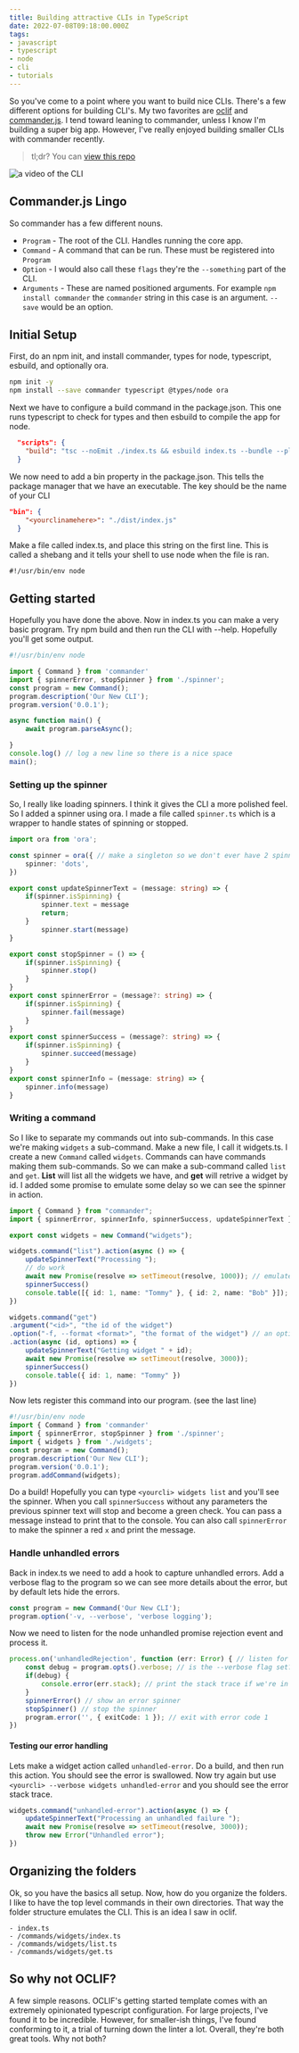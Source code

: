 ```yaml
---
title: Building attractive CLIs in TypeScript
date: 2022-07-08T09:18:00.000Z
tags:
- javascript
- typescript
- node
- cli
- tutorials
---
```


So you've come to a point where you want to build nice CLIs. There's a few different options for building CLI's. My two favorites are [oclif](https://oclif.io/) and [commander.js](https://github.com/tj/commander.js/). I tend toward leaning to commander, unless I know I'm building a super big app. However, I've really enjoyed building smaller CLIs with commander recently.

<!-- more -->

> tl;dr? You can [view this repo](https://github.com/TerribleDev/example-ts-cli)

![a video of the CLI](cli.gif)

## Commander.js Lingo

So commander has a few different nouns.

* `Program` - The root of the CLI. Handles running the core app.
* `Command` - A command that can be run. These must be registered into `Program`
* `Option` - I would also call these `flags` they're the `--something` part of the CLI.
* `Arguments` - These are named positioned arguments. For example `npm install commander` the `commander` string in this case is an argument. `--save` would be an option.



## Initial Setup

First, do an npm init, and install commander, types for node, typescript, esbuild, and optionally ora.

```bash
npm init -y
npm install --save commander typescript @types/node ora
```

Next we have to configure a build command in the package.json. This one runs typescript to check for types and then esbuild to compile the app for node.

```json
  "scripts": {
    "build": "tsc --noEmit ./index.ts && esbuild index.ts --bundle --platform=node --format=cjs --outfile=dist/index.js",
  }
```

We now need to add a bin property in the package.json. This tells the package manager that we have an executable. The key should be the name of your CLI

```json
"bin": {
    "<yourclinamehere>": "./dist/index.js"
  }
```


Make a file called index.ts, and place this string on the first line. This is called a shebang and it tells your shell to use node when the file is ran.

`#!/usr/bin/env node`

## Getting started

Hopefully you have done the above. Now in index.ts you can make a very basic program. Try npm build and then run the CLI with --help. Hopefully you'll get some output.

```ts
#!/usr/bin/env node

import { Command } from 'commander'
import { spinnerError, stopSpinner } from './spinner';
const program = new Command();
program.description('Our New CLI');
program.version('0.0.1');

async function main() {
    await program.parseAsync();

}
console.log() // log a new line so there is a nice space
main();
```

### Setting up the spinner

So, I really like loading spinners. I think it gives the CLI a more polished feel. So I added a spinner using ora. I made a file called `spinner.ts` which is a wrapper to handle states of spinning or stopped.

```ts
import ora from 'ora';

const spinner = ora({ // make a singleton so we don't ever have 2 spinners
    spinner: 'dots',
})

export const updateSpinnerText = (message: string) => {
    if(spinner.isSpinning) {
        spinner.text = message
        return;
    }
        spinner.start(message)
}

export const stopSpinner = () => {
    if(spinner.isSpinning) {
        spinner.stop()
    }
}
export const spinnerError = (message?: string) => {
    if(spinner.isSpinning) {
        spinner.fail(message)
    }
}
export const spinnerSuccess = (message?: string) => {
    if(spinner.isSpinning) {
        spinner.succeed(message)
    }
}
export const spinnerInfo = (message: string) => {
    spinner.info(message)
}
```

### Writing a command

So I like to separate my commands out into sub-commands. In this case we're making `widgets` a sub-command. Make a new file, I call it widgets.ts. I create a new `Command` called `widgets`. Commands can have commands making them sub-commands. So we can make a sub-command called `list` and `get`. **List** will list all the widgets we have, and **get** will retrive a widget by id. I added some promise to emulate some delay so we can see the spinner in action.

    
```ts
import { Command } from "commander";
import { spinnerError, spinnerInfo, spinnerSuccess, updateSpinnerText } from "./spinner";

export const widgets = new Command("widgets");

widgets.command("list").action(async () => {
    updateSpinnerText("Processing ");
    // do work
    await new Promise(resolve => setTimeout(resolve, 1000)); // emulate work
    spinnerSuccess()
    console.table([{ id: 1, name: "Tommy" }, { id: 2, name: "Bob" }]);
})

widgets.command("get")
.argument("<id>", "the id of the widget")
.option("-f, --format <format>", "the format of the widget") // an optional flag, this will be in options.f
.action(async (id, options) => {
    updateSpinnerText("Getting widget " + id);
    await new Promise(resolve => setTimeout(resolve, 3000));
    spinnerSuccess()
    console.table({ id: 1, name: "Tommy" })
})

```

Now lets register this command into our program. (see the last line)

```ts
#!/usr/bin/env node
import { Command } from 'commander'
import { spinnerError, stopSpinner } from './spinner';
import { widgets } from './widgets';
const program = new Command();
program.description('Our New CLI');
program.version('0.0.1');
program.addCommand(widgets);
```


Do a build! Hopefully you can type `<yourcli> widgets list` and you'll see the spinner. When you call `spinnerSuccess` without any parameters the previous spinner text will stop and become a green check. You can pass a message instead to print that to the console. You can also call `spinnerError` to make the spinner a red `x` and print the message.


### Handle unhandled errors

Back in index.ts we need to add a hook to capture unhandled errors. Add a verbose flag to the program so we can see more details about the error, but by default lets hide the errors.

```ts
const program = new Command('Our New CLI');
program.option('-v, --verbose', 'verbose logging');
```

Now we need to listen for the node unhandled promise rejection event and process it.


```ts
process.on('unhandledRejection', function (err: Error) { // listen for unhandled promise rejections
    const debug = program.opts().verbose; // is the --verbose flag set?
    if(debug) {
        console.error(err.stack); // print the stack trace if we're in verbose mode
    }
    spinnerError() // show an error spinner
    stopSpinner() // stop the spinner
    program.error('', { exitCode: 1 }); // exit with error code 1
})
```


#### Testing our error handling

Lets make a widget action called `unhandled-error`. Do a build, and then run this action. You should see the error is swallowed. Now try again but use `<yourcli> --verbose widgets unhandled-error` and you should see the error stack trace.

```ts
widgets.command("unhandled-error").action(async () => {
    updateSpinnerText("Processing an unhandled failure ");
    await new Promise(resolve => setTimeout(resolve, 3000));
    throw new Error("Unhandled error");
})
```

## Organizing the folders

Ok, so you have the basics all setup. Now, how do you organize the folders. I like to have the top level commands in their own directories. That way the folder structure emulates the CLI. This is an idea I saw in oclif. 

```
- index.ts
- /commands/widgets/index.ts
- /commands/widgets/list.ts
- /commands/widgets/get.ts

```

## So why not OCLIF?

A few simple reasons. OCLIF's getting started template comes with an extremely opinionated typescript configuration. For large projects, I've found it to be incredible. However, for smaller-ish things, I've found conforming to it, a trial of turning down the linter a lot. Overall, they're both great tools. Why not both?